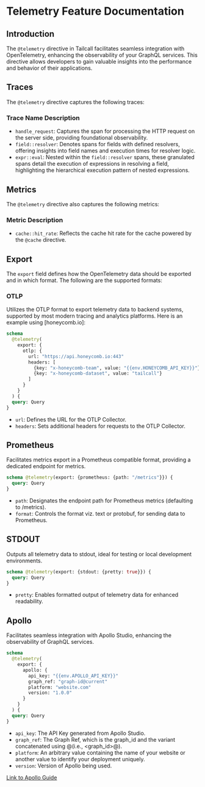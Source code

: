 # Telemetry Feature Documentation

## Introduction

The `@telemetry` directive in Tailcall facilitates seamless integration with OpenTelemetry, enhancing the observability of your GraphQL services. This directive allows developers to gain valuable insights into the performance and behavior of their applications.

## Traces

The `@telemetry` directive captures the following traces:

### Trace Name Description

- `handle_request`: Captures the span for processing the HTTP request on the server side, providing foundational observability.
- `field::resolver`: Denotes spans for fields with defined resolvers, offering insights into field names and execution times for resolver logic.
- `expr::eval`: Nested within the `field::resolver` spans, these granulated spans detail the execution of expressions in resolving a field, highlighting the hierarchical execution pattern of nested expressions.

## Metrics

The `@telemetry` directive also captures the following metrics:

### Metric Description

- `cache::hit_rate`: Reflects the cache hit rate for the cache powered by the `@cache` directive.

## Export

The `export` field defines how the OpenTelemetry data should be exported and in which format. The following are the supported formats:

### OTLP

Utilizes the OTLP format to export telemetry data to backend systems, supported by most modern tracing and analytics platforms. Here is an example using [honeycomb.io]:

```graphql
schema
  @telemetry(
    export: {
      otlp: {
        url: "https://api.honeycomb.io:443"
        headers: [
          {key: "x-honeycomb-team", value: "{{env.HONEYCOMB_API_KEY}}"}
          {key: "x-honeycomb-dataset", value: "tailcall"}
        ]
      }
    }
  ) {
  query: Query
}
```

- `url`: Defines the URL for the OTLP Collector.
- `headers`: Sets additional headers for requests to the OTLP Collector.

## Prometheus

Facilitates metrics export in a Prometheus compatible format, providing a dedicated endpoint for metrics.

```graphql
schema @telemetry(export: {prometheus: {path: "/metrics"}}) {
  query: Query
}
```

- `path`: Designates the endpoint path for Prometheus metrics (defaulting to /metrics).
- `format`: Controls the format viz. text or protobuf, for sending data to Prometheus.

## STDOUT

Outputs all telemetry data to stdout, ideal for testing or local development environments.

```graphql
schema @telemetry(export: {stdout: {pretty: true}}) {
  query: Query
}
```

- `pretty`: Enables formatted output of telemetry data for enhanced readability.

## Apollo

Facilitates seamless integration with Apollo Studio, enhancing the observability of GraphQL services.

```graphql
schema
  @telemetry(
    export: {
      apollo: {
        api_key: "{{env.APOLLO_API_KEY}}"
        graph_ref: "graph-id@current"
        platform: "website.com"
        version: "1.0.0"
      }
    }
  ) {
  query: Query
}
```

- `api_key`: The API Key generated from Apollo Studio.
- `graph_ref`: The Graph Ref, which is the graph_id and the variant concatenated using @(i.e., <graph_id>@<variant>).
- `platform`: An arbitrary value containing the name of your website or another value to identify your deployment uniquely.
- `version`: Version of Apollo being used.

[Link to Apollo Guide](https://tailcall.run/docs/guides/apollo-studio/)
